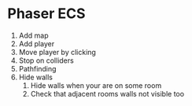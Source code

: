 # Phaser ECS

1. Add map
1. Add player
1. Move player by clicking
1. Stop on colliders
1. Pathfinding
1. Hide walls
    1. Hide walls when your are on some room
    1. Check that adjacent rooms walls not visible too